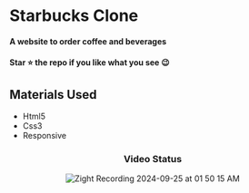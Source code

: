 <div><h1>Starbucks Clone</h1></div>
<h4>A website to order coffee and beverages</h4>
 <h4>Star ⭐ the repo if you like what you see 😉 </h4>
 <div>
 <h2>Materials Used</h2>
 <ul>
   <li>Html5</li>
   <li>Css3</li>
   <li>Responsive</li>
 </ul>  
 </di>
 

<div align='center'><h3>Video Status</h3></div>
<div align='center'>

![Zight Recording 2024-09-25 at 01 50 15 AM](https://github.com/user-attachments/assets/2253fc9c-565b-456d-8842-240e9e9e42d5)



</div>




